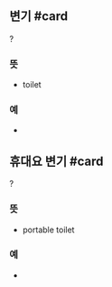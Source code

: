 ## 변기 #card
?
### 뜻
- toilet
### 예
-
<!--SR:!2024-11-28,16,230-->

## 휴대요 변기 #card
?
### 뜻
- portable toilet
### 예
-
